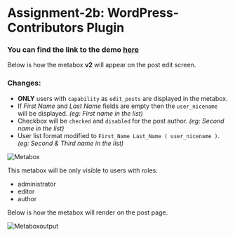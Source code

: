 Assignment-2b: WordPress-Contributors Plugin
===
### You can find the link to the demo [here](http://nomnom66.dollarwp.com/demonstration-of-multi-author-metabox/)

Below is how the metabox **v2** will appear on the post edit screen.

### Changes:
* **ONLY** users with `capability` as `edit_posts` are displayed in the metabox. 
* If *First Name* and *Last Name* fields are empty then the `user_nicename` will be displayed. *(eg: First name in the list)*
* Checkbox will be `checked` and `disabled` for the post author. *(eg: Second name in the list)*
* User list format modified to `First_Name Last_Name ( user_nicename )`. *(eg: Second & Third name in the list)*

![Metabox](https://s27.postimg.org/s3yot8ug3/mamv21.jpg)

This metabox will be only visible to users with roles:
* administrator
* editor
* author

Below is how the metabox will render on the post page.

![Metaboxoutput](https://s29.postimg.org/u6f91n6pz/metabox_output.png)
